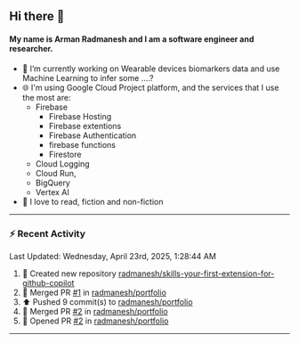## Hi there 👋

#### My name is Arman Radmanesh and I am a software engineer and researcher.

- 🔭 I’m currently working on Wearable devices biomarkers data and use Machine Learning to infer some ....?
- 🌐 I'm using Google Cloud Project platform, and the services that I use the most are:
  - Firebase
     - Firebase Hosting
     - Firebase extentions 
     - Firebase Authentication
     - firebase functions
     - Firestore
  - Cloud Logging
  - Cloud Run,
  - BigQuery
  - Vertex AI
- 📖 I love to read, fiction and non-fiction

---

### :zap: Recent Activity

<!--START_SECTION:activity-->
<!--END_SECTION:activity-->

<!--RECENT_ACTIVITY:last_update-->
Last Updated: Wednesday, April 23rd, 2025, 1:28:44 AM
<!--RECENT_ACTIVITY:last_update_end-->

<!--RECENT_ACTIVITY:start-->
1. 📔 Created new repository [radmanesh/skills-your-first-extension-for-github-copilot](https://github.com/radmanesh/skills-your-first-extension-for-github-copilot)
2. 🎉 Merged PR [#1](https://github.com/radmanesh/portfolio/pull/1) in [radmanesh/portfolio](https://github.com/radmanesh/portfolio)
3. ⬆️ Pushed 9 commit(s) to [radmanesh/portfolio](https://github.com/radmanesh/portfolio)
4. 🎉 Merged PR [#2](https://github.com/radmanesh/portfolio/pull/2) in [radmanesh/portfolio](https://github.com/radmanesh/portfolio)
5. 💪 Opened PR [#2](https://github.com/radmanesh/portfolio/pull/2) in [radmanesh/portfolio](https://github.com/radmanesh/portfolio)
<!--RECENT_ACTIVITY:end-->

---

<!--
**radmanesh/radmanesh** is a ✨ _special_ ✨ repository because its `README.md` (this file) appears on your GitHub profile.

Here are some ideas to get you started:

- 🔭 I’m currently working on ...
- 🌱 I’m currently learning ...
- 👯 I’m looking to collaborate on ...
- 🤔 I’m looking for help with ...
- 💬 Ask me about ...
- 📫 How to reach me: ...
- 😄 Pronouns: ...
- ⚡ Fun fact: ...
-->
